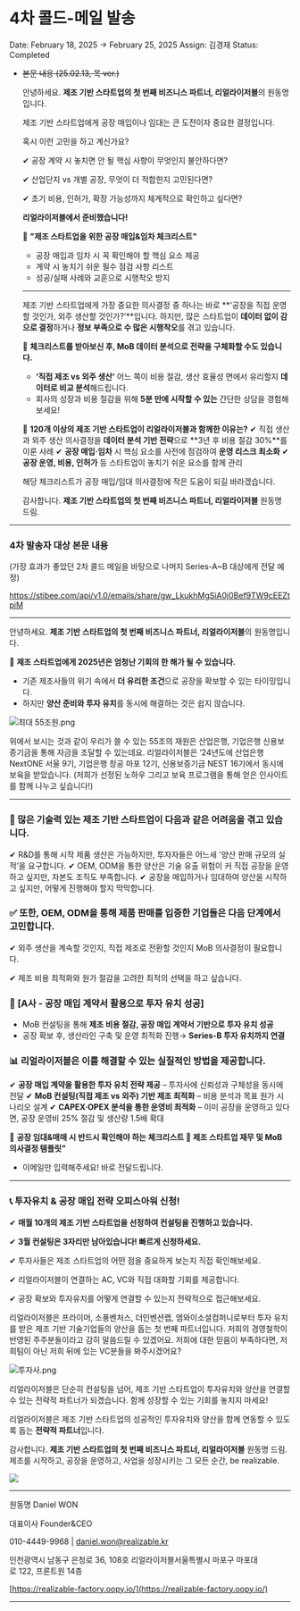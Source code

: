 # 4차 콜드-메일 발송

Date: February 18, 2025 → February 25, 2025
Assign: 김경재
Status: Completed

- ~~본문 내용 (25.02.13, 목 ver.)~~
    
    안녕하세요. 
    **제조 기반 스타트업의 첫 번째 비즈니스 파트너, 
    리얼라이저블**의 원동명입니다.
    
    제조 기반 스타트업에게 공장 매입이나 임대는 큰 도전이자 중요한 결정입니다.
    
    혹시 이런 고민을 하고 계신가요?
    
    ✔ 공장 계약 시 놓치면 안 될 핵심 사항이 무엇인지 불안하다면?
    
    ✔ 산업단지 vs 개별 공장, 무엇이 더 적합한지 고민된다면?
    
    ✔ 초기 비용, 인허가, 확장 가능성까지 체계적으로 확인하고 싶다면?
    
    **리얼라이저블에서 준비했습니다!**
    
    📌 **"제조 스타트업을 위한 공장 매입&임차 체크리스트"**
    
    - 공장 매입과 임차 시 꼭 확인해야 할 핵심 요소 제공
    - 계약 시 놓치기 쉬운 필수 점검 사항 리스트
    - 성공/실패 사례와 교훈으로 시행착오 방지
    
    ---
    
    제조 기반 스타트업에게 가장 중요한 의사결정 중 하나는 바로 **‘공장을 직접 운영할 것인가, 외주 생산할 것인가?’**입니다.
    하지만, 많은 스타트업이 **데이터 없이 감으로 결정**하거나 **정보 부족으로 수 많은 시행착오**를 겪고 있습니다.
    
    🚀 **체크리스트를 받아보신 후, MoB 데이터 분석으로 전략을 구체화할 수도 있습니다.**
    
    - **‘직접 제조 vs 외주 생산’** 어느 쪽이 비용 절감, 생산 효율성 면에서 유리할지 **데이터로 비교 분석**해드립니다.
    - 회사의 성장과 비용 절감을 위해 **5분 만에 시작할 수 있는** 간단한 상담을 경험해보세요!
    
    📌 **120개 이상의 제조 기반 스타트업이 리얼라이저블과 함께한 이유는?**
    ✔ 직접 생산과 외주 생산 의사결정을 **데이터 분석 기반 전략**으로 **3년 후 비용 절감 30%**를 이룬 사례
    ✔ **공장 매입·임차** 시 핵심 요소를 사전에 점검하여 **운영 리스크 최소화**
    ✔ **공장 운영, 비용, 인허가** 등 스타트업이 놓치기 쉬운 요소를 함께 관리
    
    해당 체크리스트가 공장 매입/임대 의사결정에 작은 도움이 되길 바라겠습니다.
    
    감사합니다.
    **제조 기반 스타트업의 첫 번째 비즈니스 파트너, 리얼라이저블** 원동명 드림.
    

---

### 4차 발송자 대상 본문 내용

(가장 효과가 좋았던 2차 콜드 메일을 바탕으로 나머지 Series-A~B 대상에게 전달 예정)

https://stibee.com/api/v1.0/emails/share/gw_LkukhMgSiA0j0Bef9TW9cEEZtpiM

---

안녕하세요.
**제조 기반 스타트업의 첫 번째 비즈니스 파트너, 리얼라이저블**의 원동명입니다.

📌 **제조 스타트업에게 2025년은 엄청난 기회의 한 해가 될 수 있습니다.**

- 기존 제조사들의 위기 속에서 **더 유리한 조건**으로 공장을 확보할 수 있는 타이밍입니다.
- 하지만 **양산 준비와 투자 유치**를 동시에 해결하는 것은 쉽지 않습니다.

![최대 55조원.png](%EC%B5%9C%EB%8C%80_55%EC%A1%B0%EC%9B%90.png)

위에서 보시는 것과 같이 우리가 쓸 수 있는 55조의 재원은 산업은행, 기업은행 신용보증기금을 통해 자금을 조달할 수 있는데요. 리얼라이저블은 ‘24년도에 산업은행 NextONE 서울 9기, 기업은행 창공 마포 12기, 신용보증기금 NEST 16기에서 동시에 보육을 받았습니다. (저희가 선정된 노하우 그리고 보육 프로그램을 통해 얻은 인사이트를 함께 나누고 싶습니다!)

---

### 📌 **많은 기술력 있는 제조 기반 스타트업이 다음과 같은 어려움을 겪고 있습니다.**

✔ R&D를 통해 시작 제품 생산은 가능하지만, 투자자들은 어느새 '양산 판매 규모의 실적’을 요구합니다.
✔ OEM, ODM을 통한 양산은 기술 유출 위험이 커 직접 공장을 운영하고 싶지만, 자본도 조직도 부족합니다.
✔ 공장을 매입하거나 임대하여 양산을 시작하고 싶지만, 어떻게 진행해야 할지 막막합니다.

### ✅ **또한, OEM, ODM을 통해 제품 판매를 입증한 기업들은 다음 단계에서 고민합니다.**

✔ 외주 생산을 계속할 것인지, 직접 제조로 전환할 것인지 MoB 의사결정이 필요합니다.

✔ 제조 비용 최적화와 원가 절감을 고려한 최적의 선택을 하고 싶습니다.

### 🚀 **[A사 - 공장 매입 계약서 활용으로 투자 유치 성공]**

- MoB 컨설팅을 통해 **제조 비용 절감, 공장 매입 계약서 기반으로 투자 유치 성공**
- 공장 확보 후, 생산라인 구축 및 운영 최적화 진행→ **Series-B 투자 유치까지 연결**

### 📊 **리얼라이저블은 이를 해결할 수 있는 실질적인 방법을 제공합니다.**

✔ **공장 매입 계약을 활용한 투자 유치 전략 제공**
– 투자사에 신뢰성과 구체성을 동시에 전달
✔ **MoB 컨설팅(직접 제조 vs 외주) 기반 제조 최적화**
– 비용 분석과 목표 원가 시나리오 설계
✔ **CAPEX·OPEX 분석을 통한 운영비 최적화**
– 이미 공장을 운영하고 있다면, 공장 운영비 25% 절감 및 생산량 1.5배 확대

🎯 **공장 임대&매매 시 반드시 확인해야 하는 체크리스트
🎯 제조 스타트업 재무 및 MoB 의사결정 템플릿”**

- 이메일만 입력해주세요! 바로 전달드립니다.

---

### 📞 **투자유치 & 공장 매입 전략 오피스아워 신청!**

✔ **매월 10개의 제조 기반 스타트업을 선정하여 컨설팅을 진행하고 있습니다.**

✔ **3월 컨설팅은 3자리만 남아있습니다! 빠르게 신청하세요.**

✔ 투자사들은 제조 스타트업의 어떤 점을 중요하게 보는지 직접 확인해보세요.

✔ 리얼라이저블이 연결하는 AC, VC와 직접 대화할 기회를 제공합니다.

✔ 공장 확보와 투자유치를 어떻게 연결할 수 있는지 전략적으로 접근해보세요.

리얼라이저블은 프라이머, 소풍벤처스, 더인벤션랩, 엠와이소셜컴퍼니로부터 
투자 유치를 받은 제조 기반 기술기업들의 양산을 돕는 첫 번째 파트너입니다. 
저희의 경영철학이 반영된 주주분들이라고 감히 말씀드릴 수 있겠어요. 
저희에 대한 믿음이 부족하다면, 저희팀이 아닌 저희 뒤에 있는 VC분들을 봐주시겠어요?

![투자사.png](%ED%88%AC%EC%9E%90%EC%82%AC.png)

리얼라이저블은 단순히 컨설팅을 넘어,
제조 기반 스타트업이 투자유치와 양산을 연결할 수 있는 전략적 파트너가 되겠습니다. 함께 성장할 수 있는 기회를 놓치지 마세요!

리얼라이저블은 제조 기반 스타트업의 성공적인 투자유치와 양산을 함께 연동할 수 있도록 돕는 **전략적 파트너**입니다.

감사합니다.
**제조 기반 스타트업의 첫 번째 비즈니스 파트너, 리얼라이저블** 원동명 드림.
제조를 시작하고, 공장을 운영하고, 사업을 성장시키는 그 모든 순간, be realizable.

![](https://img2.stibee.com/91712_2666715_1740373508752095298.png)

---

원동명 Daniel WON

대표이사 Founder&CEO

010-4449-9968 | [daniel.won@realizable.kr](mailto:daniel.won@realizable.kr)

인천광역시 남동구 은청로 36, 108호 리얼라이저블서울특별시 마포구 마포대로 122, 프론트원 14층

[https://realizable-factory.oopy.io/](https://realizable-factory.oopy.io/)

---